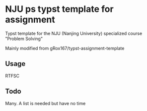 # NJU ps typst template for assignment

Typst template for the NJU (Nanjing University) specialized course "Problem Solving"

Mainly modified from gRox167/typst-assignment-template

## Usage

RTFSC

## Todo

Many. A list is needed but have no time